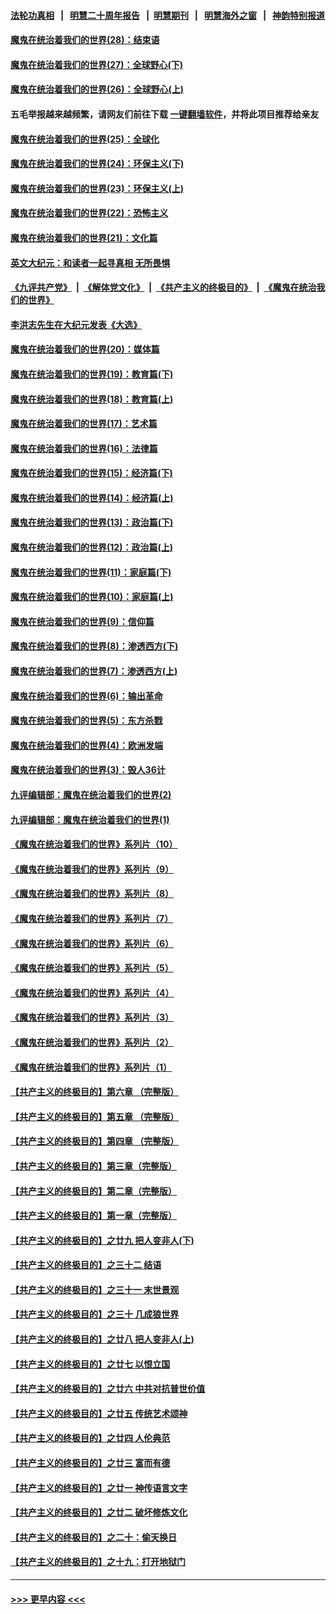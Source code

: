 #### [法轮功真相](https://github.com/gfw-breaker/truth/blob/master/README.md?t=0) &nbsp;&nbsp;|&nbsp;&nbsp; [明慧二十周年报告](https://github.com/gfw-breaker/mh-reports/blob/master/README.md?t=0) &nbsp;&nbsp;|&nbsp;&nbsp;[明慧期刊](https://github.com/gfw-breaker/mh-qikan) &nbsp;&nbsp;|&nbsp;&nbsp; [明慧海外之窗](https://github.com/gfw-breaker/mh-news/blob/master/README.md?t=0) &nbsp;&nbsp;|&nbsp;&nbsp; [神韵特别报道](https://github.com/gfw-breaker/mh-news/blob/master/shenyun.md?t=0)
#### [魔鬼在统治着我们的世界(28)：结束语](../pages/nsc422/n10936246.md?t=07161701) 
#### [魔鬼在统治着我们的世界(27)：全球野心(下)](../pages/nsc422/n10928319.md?t=07161701) 
#### [魔鬼在统治着我们的世界(26)：全球野心(上)](../pages/nsc422/n10900318.md?t=07161701) 
#### 五毛举报越来越频繁，请网友们前往下载 [一键翻墙软件](https://github.com/gfw-breaker/ssr-accounts)，并将此项目推荐给亲友
#### [魔鬼在统治着我们的世界(25)：全球化](../pages/nsc422/n10788205.md?t=07161701) 
#### [魔鬼在统治着我们的世界(24)：环保主义(下)](../pages/nsc422/n10695307.md?t=07161701) 
#### [魔鬼在统治着我们的世界(23)：环保主义(上)](../pages/nsc422/n10688613.md?t=07161701) 
#### [魔鬼在统治着我们的世界(22)：恐怖主义](../pages/nsc422/n10614727.md?t=07161701) 
#### [魔鬼在统治着我们的世界(21)：文化篇](../pages/nsc422/n10597706.md?t=07161701) 
#### [英文大纪元：和读者一起寻真相 无所畏惧](../pages/nsc422/n12542027.md?t=07161701) 
#### [《九评共产党》](https://github.com/begood0513/9ping.md/blob/master/README.md) &nbsp;|&nbsp; [《解体党文化》](../../../../jtdwh.md/blob/master/README.md)  &nbsp;|&nbsp; [《共产主义的终极目的》](../../../../gczydzjmd.md/blob/master/README.md) &nbsp;|&nbsp; [《魔鬼在统治我们的世界》](../../../../mgztzwmdsj.md/blob/master/README.md) 
#### [李洪志先生在大纪元发表《大选》](../pages/nsc422/n12534746.md?t=07161701) 
#### [魔鬼在统治着我们的世界(20)：媒体篇](../pages/nsc422/n10586579.md?t=07161701) 
#### [魔鬼在统治着我们的世界(19)：教育篇(下)](../pages/nsc422/n10564808.md?t=07161701) 
#### [魔鬼在统治着我们的世界(18)：教育篇(上)](../pages/nsc422/n10526970.md?t=07161701) 
#### [魔鬼在统治着我们的世界(17)：艺术篇](../pages/nsc422/n10499093.md?t=07161701) 
#### [魔鬼在统治着我们的世界(16)：法律篇](../pages/nsc422/n10485969.md?t=07161701) 
#### [魔鬼在统治着我们的世界(15)：经济篇(下)](../pages/nsc422/n10469975.md?t=07161701) 
#### [魔鬼在统治着我们的世界(14)：经济篇(上)](../pages/nsc422/n10457370.md?t=07161701) 
#### [魔鬼在统治着我们的世界(13)：政治篇(下)](../pages/nsc422/n10448270.md?t=07161701) 
#### [魔鬼在统治着我们的世界(12)：政治篇(上)](../pages/nsc422/n10444576.md?t=07161701) 
#### [魔鬼在统治着我们的世界(11)：家庭篇(下)](../pages/nsc422/n10440961.md?t=07161701) 
#### [魔鬼在统治着我们的世界(10)：家庭篇(上)](../pages/nsc422/n10435448.md?t=07161701) 
#### [魔鬼在统治着我们的世界(9)：信仰篇](../pages/nsc422/n10432159.md?t=07161701) 
#### [魔鬼在统治着我们的世界(8)：渗透西方(下)](../pages/nsc422/n10429603.md?t=07161701) 
#### [魔鬼在统治着我们的世界(7)：渗透西方(上)](../pages/nsc422/n10426013.md?t=07161701) 
#### [魔鬼在统治着我们的世界(6)：输出革命](../pages/nsc422/n10421536.md?t=07161701) 
#### [魔鬼在统治着我们的世界(5)：东方杀戮](../pages/nsc422/n10417707.md?t=07161701) 
#### [魔鬼在统治着我们的世界(4)：欧洲发端](../pages/nsc422/n10414890.md?t=07161701) 
#### [魔鬼在统治着我们的世界(3)：毁人36计](../pages/nsc422/n10411583.md?t=07161701) 
#### [九评编辑部：魔鬼在统治着我们的世界(2)](../pages/nsc422/n10410036.md?t=07161701) 
#### [九评编辑部：魔鬼在统治着我们的世界(1)](../pages/nsc422/n10406825.md?t=07161701) 
#### [《魔鬼在统治着我们的世界》系列片（10）](../pages/nsc422/n12292670.md?t=07161701) 
#### [《魔鬼在统治着我们的世界》系列片（9）](../pages/nsc422/n12290859.md?t=07161701) 
#### [《魔鬼在统治着我们的世界》系列片（8）](../pages/nsc422/n12287445.md?t=07161701) 
#### [《魔鬼在统治着我们的世界》系列片（7）](../pages/nsc422/n12283425.md?t=07161701) 
#### [《魔鬼在统治着我们的世界》系列片（6）](../pages/nsc422/n12282314.md?t=07161701) 
#### [《魔鬼在统治着我们的世界》系列片（5）](../pages/nsc422/n12281419.md?t=07161701) 
#### [《魔鬼在统治着我们的世界》系列片（4）](../pages/nsc422/n12274024.md?t=07161701) 
#### [《魔鬼在统治着我们的世界》系列片（3）](../pages/nsc422/n12271322.md?t=07161701) 
#### [《魔鬼在统治着我们的世界》系列片（2）](../pages/nsc422/n12269049.md?t=07161701) 
#### [《魔鬼在统治着我们的世界》系列片（1）](../pages/nsc422/n12267575.md?t=07161701) 
#### [【共产主义的终极目的】第六章 （完整版）](../pages/nsc422/n11428913.md?t=07161701) 
#### [【共产主义的终极目的】第五章 （完整版）](../pages/nsc422/n11428912.md?t=07161701) 
#### [【共产主义的终极目的】第四章 （完整版）](../pages/nsc422/n11428907.md?t=07161701) 
#### [【共产主义的终极目的】第三章（完整版）](../pages/nsc422/n11428848.md?t=07161701) 
#### [【共产主义的终极目的】第二章（完整版）](../pages/nsc422/n11428831.md?t=07161701) 
#### [【共产主义的终极目的】第一章（完整版）](../pages/nsc422/n11417651.md?t=07161701) 
#### [【共产主义的终极目的】之廿九 把人变非人(下)](../pages/nsc422/n11344140.md?t=07161701) 
#### [【共产主义的终极目的】之三十二 结语](../pages/nsc422/n11360535.md?t=07161701) 
#### [【共产主义的终极目的】之三十一 末世景观](../pages/nsc422/n11351129.md?t=07161701) 
#### [【共产主义的终极目的】之三十 几成狼世界](../pages/nsc422/n11348280.md?t=07161701) 
#### [【共产主义的终极目的】之廿八 把人变非人(上)](../pages/nsc422/n11340492.md?t=07161701) 
#### [【共产主义的终极目的】之廿七 以恨立国](../pages/nsc422/n11336944.md?t=07161701) 
#### [【共产主义的终极目的】之廿六 中共对抗普世价值](../pages/nsc422/n11324785.md?t=07161701) 
#### [【共产主义的终极目的】之廿五 传统艺术颂神](../pages/nsc422/n11296396.md?t=07161701) 
#### [【共产主义的终极目的】之廿四 人伦典范](../pages/nsc422/n11296397.md?t=07161701) 
#### [【共产主义的终极目的】之廿三 富而有德](../pages/nsc422/n11283598.md?t=07161701) 
#### [【共产主义的终极目的】之廿一 神传语言文字](../pages/nsc422/n11263265.md?t=07161701) 
#### [【共产主义的终极目的】之廿二 破坏修炼文化](../pages/nsc422/n11245728.md?t=07161701) 
#### [【共产主义的终极目的】之二十：偷天换日](../pages/nsc422/n11238846.md?t=07161701) 
#### [【共产主义的终极目的】之十九：打开地狱门](../pages/nsc422/n11206376.md?t=07161701) 

----
#### [ >>> 更早内容 <<< ](../indexes/nsc422-earlier.md)
